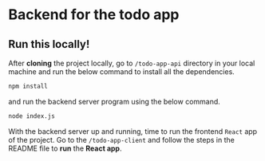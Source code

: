 # Backend for the todo app

## Run this locally!

After **cloning** the project locally, go to `/todo-app-api` directory in your local machine and run the below command to install all the dependencies.

```bash
npm install
```

and run the backend server program using the below command.

```bash
node index.js
```

With the backend server up and running, time to run the frontend `React` app of the project. Go to the `/todo-app-client` and follow the steps in the README file to **run** the **React app**.
